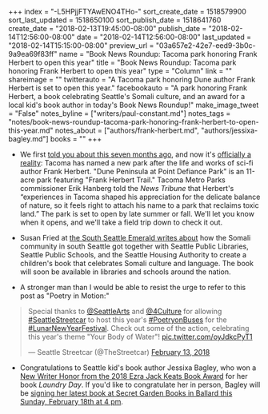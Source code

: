 +++
index = "-L5HPjjFTYAwENO4THo-"
sort_create_date = 1518579900
sort_last_updated = 1518650100
sort_publish_date = 1518641760
create_date = "2018-02-13T19:45:00-08:00"
publish_date = "2018-02-14T12:56:00-08:00"
date = "2018-02-14T12:56:00-08:00"
last_updated = "2018-02-14T15:15:00-08:00"
preview_url = "03a657e2-42e7-eed9-3b0c-9a9ea69f83ff"
name = "Book News Roundup: Tacoma park honoring Frank Herbert to open this year"
title = "Book News Roundup: Tacoma park honoring Frank Herbert to open this year"
type = "Column"
link = ""
shareimage = ""
twitterauto = "A Tacoma park honoring Dune author Frank Herbert is set to open this year."
facebookauto = "A park honoring Frank Herbert, a book celebrating Seattle's Somali culture, and an award for a local kid's book author in today's Book News Roundup!"
make_image_tweet = "False"
notes_byline = ["writers/paul-constant.md"]
notes_tags = "notes/book-news-roundup-tacoma-park-honoring-frank-herbert-to-open-this-year.md"
notes_about = ["authors/frank-herbert.md", "authors/jessixa-bagley.md"]
books = ""
+++
* We first [told you about this seven months ago](http://www.seattlereviewofbooks.com/notes/2017/07/20/tacoma-is-very-close-to-finally-honoring-dune-author-frank-herbert-with-a-park/), and now it's [officially a reality](http://www.thenewstribune.com/news/local/article199941624.html): Tacoma has named a new park after the life and works of sci-fi author Frank Herbert. "Dune Peninsula at Point Defiance Park" is an 11-acre park featuring "Frank Herbert Trail." Tacoma Metro Parks commissioner Erik Hanberg told the *News Tribune* that Herbert's “experiences in Tacoma shaped his appreciation for the delicate balance of nature, so it feels right to attach his name to a park that reclaims toxic land.” The park is set to open by late summer or fall. We'll let you know when it opens, and we'll take a field trip down to check it out.

* Susan Fried at [the South Seattle Emerald writes about](https://southseattleemerald.com/2018/02/12/local-somali-community-bands-together-to-create-childrens-book/) how the Somali community in south Seattle got together with Seattle Public Libraries, Seattle Public Schools, and the Seattle Housing Authority to create a children's book that celebrates Somali culture and language. The book will soon be available in libraries and schools around the nation.

* A stronger man than I would be able to resist the urge to refer to this post as "Poetry in Motion:"

<blockquote class="twitter-tweet" data-lang="en"><p lang="en" dir="ltr">Special thanks to <a href="https://twitter.com/SeattleArts?ref_src=twsrc%5Etfw">@SeattleArts</a> and <a href="https://twitter.com/4Culture?ref_src=twsrc%5Etfw">@4Culture</a> for allowing <a href="https://twitter.com/hashtag/SeattleStreetcar?src=hash&amp;ref_src=twsrc%5Etfw">#SeattleStreetcar</a> to host this year&#39;s <a href="https://twitter.com/hashtag/PoetryonBuses?src=hash&amp;ref_src=twsrc%5Etfw">#PoetryonBuses</a> for the <a href="https://twitter.com/hashtag/LunarNewYearFestival?src=hash&amp;ref_src=twsrc%5Etfw">#LunarNewYearFestival</a>. Check out some of the action, celebrating this year&#39;s theme &quot;Your Body of Water&quot;! <a href="https://t.co/oyJdkcPyT1">pic.twitter.com/oyJdkcPyT1</a></p>&mdash; Seattle Streetcar (@TheStreetcar) <a href="https://twitter.com/TheStreetcar/status/963548117072199680?ref_src=twsrc%5Etfw">February 13, 2018</a></blockquote>

* Congratulations to Seattle kid's book author Jessixa Bagley, who won a [New Writer Honor from the 2018 Ezra Jack Keats Book Award](http://www.ezra-jack-keats.org/ejk-book-award/2018-ezra-jack-keats-book-award/) for her book *Laundry Day*. If you'd like to congratulate her in person, Bagley will be [signing her latest book at Secret Garden Books in Ballard this Sunday, February 18th at 4 pm](http://www.seattlereviewofbooks.com/notes/2018/02/07/save-the-date-vincent-comes-home-launch-party-at-secret-garden-books-on-sunday-february-18th/).
